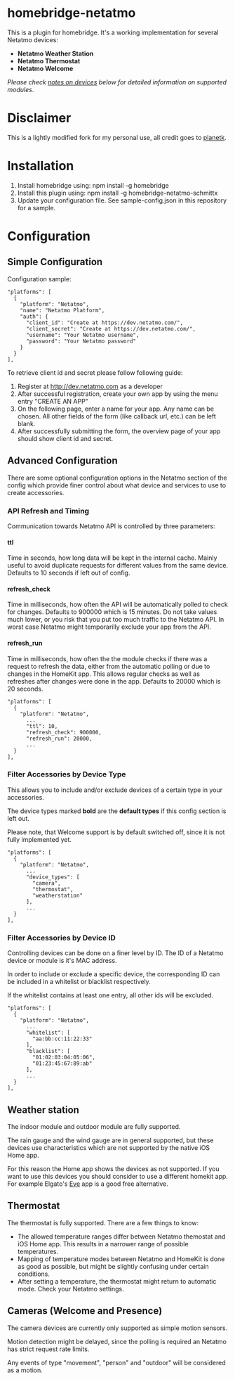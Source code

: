 # homebridge-netatmo

This is a plugin for homebridge. It's a working implementation for several Netatmo devices:

* **Netatmo Weather Station**
* **Netatmo Thermostat**
* **Netatmo Welcome** 

_Please check [notes on devices](#notes) below for detailed information on supported modules_.

# Disclaimer

This is a lightly modified fork for my personal use, all credit goes to [planetk](https://github.com/planetk/homebridge-netatmo).

# Installation

1. Install homebridge using: npm install -g homebridge
2. Install this plugin using: npm install -g homebridge-netatmo-schmittx
3. Update your configuration file. See sample-config.json in this repository for a sample. 

# Configuration

## Simple Configuration


Configuration sample:

```
"platforms": [
  {
    "platform": "Netatmo",
    "name": "Netatmo Platform",
    "auth": {
      "client_id": "Create at https://dev.netatmo.com/",
      "client_secret": "Create at https://dev.netatmo.com/",
      "username": "Your Netatmo username",
      "password": "Your Netatmo password"
    }
  }
],

```

To retrieve client id and secret please follow following guide:

1. Register at http://dev.netatmo.com as a developer
2. After successful registration, create your own app by using the menu entry "CREATE AN APP"
3. On the following page, enter a name for your app. Any name can be chosen. All other fields of the form (like callback url, etc.) can be left blank.
4. After successfully submitting the form, the overview page of your app should show client id and secret.


## Advanced Configuration

There are some optional configuration options in the Netatmo section of the config which provide finer control about what device and services to use to create accessories.

### API Refresh and Timing

Communication towards Netatmo API is controlled by three parameters:

#### ttl

Time in seconds, how long data will be kept in the internal cache. Mainly useful to avoid duplicate requests for different values from the same device. Defaults to 10 seconds if left out of config.
#### refresh_check

Time in milliseconds, how often the API will be automatically polled to check for changes. Defaults to 900000 which is 15 minutes. Do not take values much lower, or you risk that you put too much traffic to the Netatmo API. In worst case Netatmo might temporarilly exclude your app from the API.

#### refresh_run

Time in milliseconds, how often the the module checks if there was a request to refresh the data, either from the automatic polling or due to changes in the HomeKit app. This allows regular checks as well as refreshes after changes were done in the app. Defaults to 20000 which is 20 seconds.

```
"platforms": [
  {
    "platform": "Netatmo",
      ...
      "ttl": 10,
      "refresh_check": 900000,
      "refresh_run": 20000,
      ...
  }
],
```

### Filter Accessories by Device Type

This allows you to include and/or exclude devices of a certain type in your accessories.

The device types marked **bold** are the **default types** if this config section is left out.

Please note, that Welcome support is by default switched off, since it is not fully implemented yet.

```
"platforms": [
  {
    "platform": "Netatmo",
      ...
      "device_types": [
        "camera",
        "thermostat",
        "weatherstation"
      ],
      ...
  }
],
```

###  Filter Accessories by Device ID

Controlling devices can be done on a finer level by ID. The ID of a Netatmo device or module is it's MAC address.

In order to include or exclude a specific device, the corresponding ID can be included in a whitelist or blacklist respectively.

If the whitelist contains at least one entry, all other ids will be excluded.

```
"platforms": [
  {
    "platform": "Netatmo",
      ...
      "whitelist": [
        "aa:bb:cc:11:22:33"
      ],
      "blacklist": [
        "01:02:03:04:05:06",
        "01:23:45:67:89:ab"
      ],
      ...
  }
],
```

## Weather station

The indoor module and outdoor module are fully supported.

The rain gauge and the wind gauge are in general supported, but these devices use characteristics which are not supported by the native iOS Home app.

For this reason the Home app shows the devices as not supported. If you want to use this devices you should consider to use a different homekit app. For example Elgato's <a href="https://itunes.apple.com/us/app/elgato-eve/id917695792" target="blank">Eve</a> app is a good free alternative.

## Thermostat

The thermostat is fully supported. There are a few things to know:

* The allowed temperature ranges differ between Netatmo themostat and iOS Home app. This results in a narrower range of possible temperatures.
* Mapping of temperature modes between Netatmo and HomeKit is done as good as possible, but might be slightly confusing under certain conditions.
* After setting a temperature, the thermostat might return to automatic mode. Check your Netatmo settings.

## Cameras (Welcome and Presence)

The camera devices are currently only supported as simple motion sensors.

Motion detection might be delayed, since the polling is required an Netatmo has strict request rate limits.

Any events of type "movement", "person" and "outdoor" will be considered as a motion.
